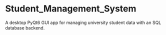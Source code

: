 # Student_Management_System
A desktop PyQt6 GUI app for managing university student data with an SQL database backend.
